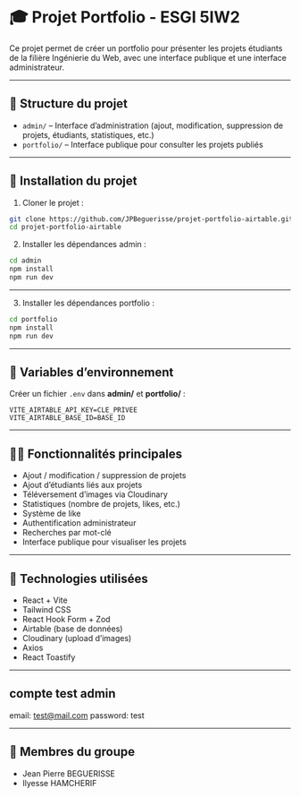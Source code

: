 # 🎓 Projet Portfolio - ESGI 5IW2

Ce projet permet de créer un portfolio pour présenter les projets étudiants de la filière Ingénierie du Web, avec une interface publique et une interface administrateur.

---

## 📁 Structure du projet

- `admin/` – Interface d’administration (ajout, modification, suppression de projets, étudiants, statistiques, etc.)
- `portfolio/` – Interface publique pour consulter les projets publiés

---

## 🚀 Installation du projet

1. Cloner le projet :

```bash
git clone https://github.com/JPBeguerisse/projet-portfolio-airtable.git
cd projet-portfolio-airtable
```


2. Installer les dépendances admin :

```bash
cd admin
npm install
npm run dev


```

---

3. Installer les dépendances portfolio :

```bash
cd portfolio
npm install
npm run dev
```

---

## 🔐 Variables d’environnement

Créer un fichier `.env` dans **admin/** et **portfolio/** :

```env
VITE_AIRTABLE_API_KEY=CLE_PRIVEE
VITE_AIRTABLE_BASE_ID=BASE_ID
```

---

## 👨‍💻 Fonctionnalités principales

- Ajout / modification / suppression de projets
- Ajout d’étudiants liés aux projets
- Téléversement d’images via Cloudinary
- Statistiques (nombre de projets, likes, etc.)
- Système de like
- Authentification administrateur
- Recherches par mot-clé
- Interface publique pour visualiser les projets

---

## 🧰 Technologies utilisées

- React + Vite
- Tailwind CSS
- React Hook Form + Zod
- Airtable (base de données)
- Cloudinary (upload d’images)
- Axios
- React Toastify

---

## compte test admin

email: test@mail.com 
password: test

---

## 👥 Membres du groupe

- Jean Pierre BEGUERISSE
- Ilyesse HAMCHERIF
```

